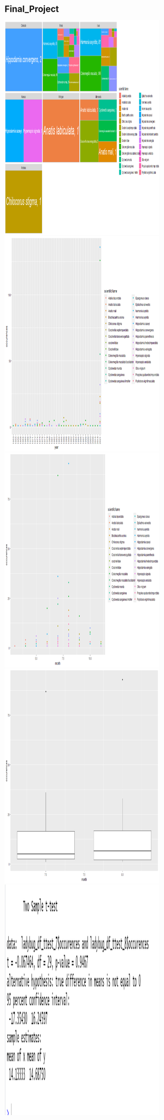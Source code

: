 # Final_Project
<img src="images/Rplot03.png" alt="Girl in a jacket" width="1400" height="700">
<img src="images/Rplot.png" alt="Girl in a jacket" width="1400" height="700">
<img src="images/Rplot06.png" alt="Girl in a jacket" width="1400" height="700">
<img src="images/Rplot07.png" alt="Girl in a jacket" width="1200" height="700">
<img src="images/ttest_ladybug.png" alt="Girl in a jacket" width="1000" height="750">
